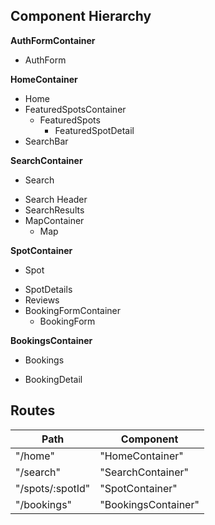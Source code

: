 ## Component Hierarchy

**AuthFormContainer**
 - AuthForm

**HomeContainer**
 - Home
  - FeaturedSpotsContainer
    - FeaturedSpots
      - FeaturedSpotDetail
  - SearchBar

**SearchContainer**
 - Search
  * Search Header
  * SearchResults
  * MapContainer
    - Map

**SpotContainer**
 - Spot
  * SpotDetails
  * Reviews
  * BookingFormContainer
    - BookingForm

**BookingsContainer**
 - Bookings
  * BookingDetail


## Routes

|Path   | Component   |
|-------|-------------|
| "/home" | "HomeContainer" |
| "/search" | "SearchContainer" |
| "/spots/:spotId" | "SpotContainer" |
| "/bookings" | "BookingsContainer" |
